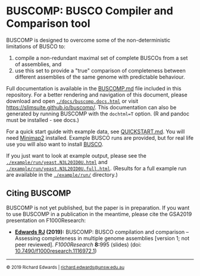 # BUSCOMP: BUSCO Compiler and Comparison tool

BUSCOMP is designed to overcome some of the non-deterministic limitations of BUSCO to:

1. compile a non-redundant maximal set of complete BUSCOs from a set of assemblies, and
2. use this set to provide a "true" comparison of completeness between different assemblies of the same genome
with predictable behaviour.

Full documentation is available in the [BUSCOMP.md](./BUSCOMP.md) file included in this repository. For a better rendering and navigation of this document, please download and open [`./docs/buscomp.docs.html`](./docs/buscomp.docs.html) or visit <https://slimsuite.github.io/buscomp/>. This documentation can also be generated by running BUSCOMP with the `dochtml=T` option. (R and pandoc must be installed - see docs.) 

For a quick start guide with example data, see [QUICKSTART.md](./QUICKSTART.md). You will need [Minimap2](https://github.com/lh3/minimap2) installed. Example BUSCO runs are provided, but for real life use you will also want to install [BUSCO](https://busco.ezlab.org/).

If you just want to look at example output, please see the [`./example/run/yeast.N3L20ID0U.html`](https://github.com/slimsuite/buscomp/blob/master/example/run/yeast.N3L20ID0U.html) and [`./example/run/yeast.N3L20ID0U.full.html`](https://github.com/slimsuite/buscomp/blob/master/example/run/yeast.N3L20ID0U.full.html). (Results for a full example run are available in the [`./example/run/`](./example/run/) directory.)

## Citing BUSCOMP

BUSCOMP is not yet published, but the paper is in preparation. If you want to use BUSCOMP in a publication in the meantime, please cite the GSA2019 presentation on F1000Research:

* **<u>Edwards RJ</u> (2019):** BUSCOMP: BUSCO compilation and comparison – Assessing completeness in multiple genome assemblies [version 1; not peer reviewed]. _F1000Research_ <b>8:</b>995 (slides) (doi: [10.7490/f1000research.1116972.1](https://f1000research.com/slides/8-995))

---

<small>&copy; 2019 Richard Edwards | richard.edwards@unsw.edu.au</small>
